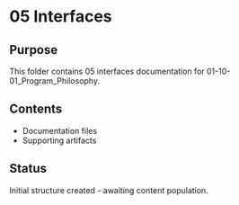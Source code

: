 # 05 Interfaces

## Purpose
This folder contains 05 interfaces documentation for 01-10-01_Program_Philosophy.

## Contents
- Documentation files
- Supporting artifacts

## Status
Initial structure created - awaiting content population.
